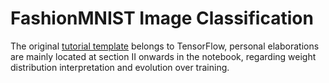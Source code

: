 # FashionMNIST Image Classification

The original [tutorial template](https://www.tensorflow.org/tutorials/keras/classification) belongs to TensorFlow, personal elaborations are mainly located at section II onwards in the notebook, regarding weight distribution interpretation and evolution over training.
